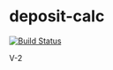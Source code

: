 # deposit-calc

[![Build Status](https://travis-ci.org/maytheforcebewithyourus/deposit-calc.svg?branch=master)](https://travis-ci.org/maytheforcebewithyourus/deposit-calc)

V-2
